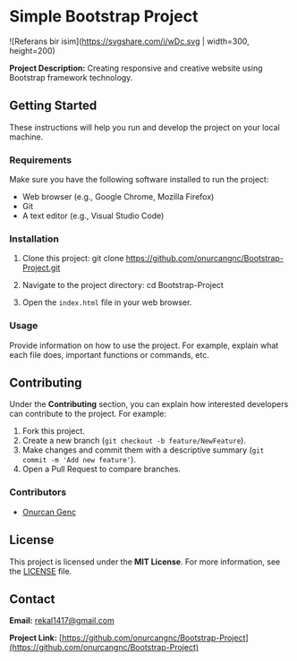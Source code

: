 # Simple Bootstrap Project

![Referans bir isim](https://svgshare.com/i/wDc.svg | width=300, height=200)

**Project Description:**
Creating responsive and creative website using Bootstrap framework technology.

## Getting Started

These instructions will help you run and develop the project on your local machine.

### Requirements

Make sure you have the following software installed to run the project:

- Web browser (e.g., Google Chrome, Mozilla Firefox)
- Git
- A text editor (e.g., Visual Studio Code)

### Installation

1. Clone this project:
git clone https://github.com/onurcangnc/Bootstrap-Project.git

2. Navigate to the project directory:
cd Bootstrap-Project

3. Open the `index.html` file in your web browser.

### Usage

Provide information on how to use the project. For example, explain what each file does, important functions or commands, etc.

## Contributing

Under the **Contributing** section, you can explain how interested developers can contribute to the project. For example:

1. Fork this project.
2. Create a new branch (`git checkout -b feature/NewFeature`).
3. Make changes and commit them with a descriptive summary (`git commit -m 'Add new feature'`).
4. Open a Pull Request to compare branches.

### Contributors

- [Onurcan Genç](https://github.com/onurcangnc)

## License

This project is licensed under the **MIT License**. For more information, see the [LICENSE](LICENSE) file.

## Contact

**Email:** rekal1417@gmail.com

**Project Link:** [https://github.com/onurcangnc/Bootstrap-Project](https://github.com/onurcangnc/Bootstrap-Project)

